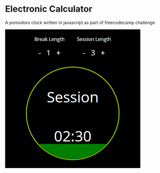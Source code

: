 # Electronic Calculator

A pomodoro clock written in javascript as part of freecodecamp challenge

![App Screenshot](screenshot.PNG)
